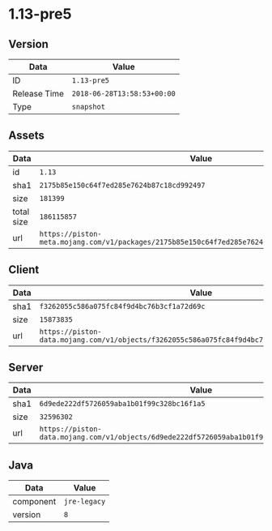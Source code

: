 # 1.13-pre5

## Version

|**Data**        | **Value**                 |
|----------------|-------------------------|
| ID   | ```1.13-pre5```   |
| Release Time   | ```2018-06-28T13:58:53+00:00```   |
| Type   | ```snapshot```   |

## Assets

|**Data**        | **Value**                 |
|----------------|-------------------------|
| id   | ```1.13```   |
| sha1   | ```2175b85e150c64f7ed285e7624b87c18cd992497```   |
| size   | ```181399```   |
| total size  | ```186115857```  |
| url       | ```https://piston-meta.mojang.com/v1/packages/2175b85e150c64f7ed285e7624b87c18cd992497/1.13.json``` |

## Client

|**Data**        | **Value**                 |
|----------------|-------------------------|
| sha1   | ```f3262055c586a075fc84f9d4bc76b3cf1a72d69c```   |
| size   | ```15873835```   |
| url       | ```https://piston-data.mojang.com/v1/objects/f3262055c586a075fc84f9d4bc76b3cf1a72d69c/client.jar``` |

## Server

|**Data**        | **Value**                 |
|----------------|-------------------------|
| sha1   | ```6d9ede222df5726059aba1b01f99c328bc16f1a5```   |
| size   | ```32596302```   |
| url       | ```https://piston-data.mojang.com/v1/objects/6d9ede222df5726059aba1b01f99c328bc16f1a5/server.jar``` |

## Java

|**Data**        | **Value**                 |
|----------------|-------------------------|
| component   | ```jre-legacy```   |
| version   | ```8```   |